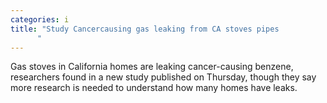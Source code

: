 ```yaml
---
categories: i
title: "Study Cancercausing gas leaking from CA stoves pipes
      "
---
```

Gas stoves in California homes are leaking cancer-causing benzene, researchers found in a new study published on Thursday, though they say more research is needed to understand how many homes have leaks.
      